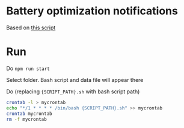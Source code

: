 # Battery optimization notifications
Based on [this script](https://gitlab.com/gitaarik/battery-health-notifications/)



# Run

Do `npm run start`

Select folder. Bash script and data file will appear there

Do (replacing `{SCRIPT_PATH}.sh` with bash script path)
```bash
crontab -l > mycrontab
echo "*/1 * * * * /bin/bash {SCRIPT_PATH}.sh" >> mycrontab
crontab mycrontab
rm -f mycrontab
```